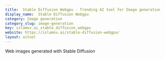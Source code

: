 ```yaml
---
title:  Stable Diffusion Webgpu - Trending AI tool for Image generation and best alternatives
display_name:  Stable Diffusion Webgpu
category: Image generation
category_slug: image-generation
key: islamov_ai_stable_diffusion_webgpu
website: https://islamov.ai/stable-diffusion-webgpu/
layout: aitool
---
```


Web images generated with Stable Diffusion
